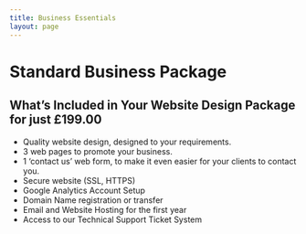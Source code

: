 ```yaml
---
title: Business Essentials
layout: page
---
```

# Standard Business Package

## What’s Included in Your Website Design Package for just £199.00

* Quality website design, designed to your requirements.
* 3 web pages to promote your business.
* 1 ‘contact us’ web form, to make it even easier for your clients to contact you.
* Secure website (SSL, HTTPS)
* Google Analytics Account Setup
* Domain Name registration or transfer
* Email and Website Hosting for the first year
* Access to our Technical Support Ticket System

<!--EndFragment-->
